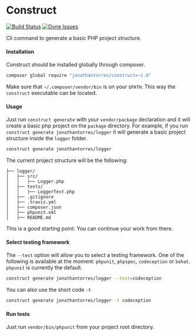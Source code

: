 Construct
================
[![Build Status](https://travis-ci.org/jonathantorres/construct.svg?branch=master)](https://travis-ci.org/jonathantorres/construct)
[![Done Issues](https://badge.waffle.io/jonathantorres/construct.png?label=done&title=Done)](https://waffle.io/jonathantorres/construct)

Cli command to generate a basic PHP project structure.

#### Installation
Construct should be installed globally through composer.

```bash
composer global require "jonathantorres/construct=~1.0"
```

Make sure that `~/.composer/vendor/bin` is on your `$PATH`. This way the `construct` executable can be located.

#### Usage
Just run `construct generate` with your `vendor/package` declaration and it will create a basic php project on the `package` directory. For example, if you run `construct generate jonathantorres/logger` it will generate a basic project structure inside the `logger` folder.

```bash
construct generate jonathantorres/logger
```

The current project structure will be the following:
```
├── logger/
│   ├── src/
│   │   ├── Logger.php
│   ├── tests/
│   │   ├── LoggerTest.php
│   ├── .gitignore
│   ├── .travis.yml
│   ├── composer.json
│   ├── phpunit.xml
│   ├── README.md
```

This is a good starting point. You can continue your work from there.

#### Select testing framework
The `--test` option will allow you to select a testing framework. One of the following is available at the moment: `phpunit`, `phpspec`, `codeception` or `behat`. `phpunit` is currently the default.

```bash
construct generate jonathantorres/logger --test=codeception
```

You can also use the short code `-t`

```bash
construct generate jonathantorres/logger -t codeception
```

#### Run tests
Just run `vendor/bin/phpunit` from your project root directory.
